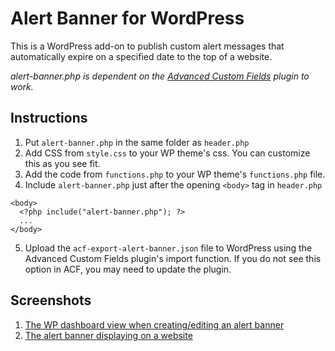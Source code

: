 # Alert Banner for WordPress
This is a WordPress add-on to publish custom alert messages that automatically expire on a specified date to the top of a website. 

*alert-banner.php is dependent on the [Advanced Custom Fields](https://www.advancedcustomfields.com/) plugin to work.*

## Instructions
1. Put `alert-banner.php` in the same folder as `header.php`
2. Add CSS from `style.css` to your WP theme's css. You can customize this as you see fit.
3. Add the code from `functions.php` to your WP theme's `functions.php` file.
4. Include `alert-banner.php` just after the opening `<body>` tag in `header.php`
```
<body>
  <?php include("alert-banner.php"); ?>
  ...
</body>
```
5. Upload the `acf-export-alert-banner.json` file to WordPress using the Advanced Custom Fields plugin's import function. If you do not see this option in ACF, you may need to update the plugin.

## Screenshots
1. [The WP dashboard view when creating/editing an alert banner](screenshots/alert-banner-dashboard.png)
2. [The alert banner displaying on a website](screenshots/alert-banner-display.png)
